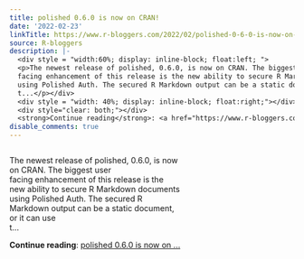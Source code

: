 ```yaml
---
title: polished 0.6.0 is now on CRAN!
date: '2022-02-23'
linkTitle: https://www.r-bloggers.com/2022/02/polished-0-6-0-is-now-on-cran/
source: R-bloggers
description: |-
  <div style = "width:60%; display: inline-block; float:left; ">
  <p>The newest release of polished, 0.6.0, is now on CRAN. The biggest user<br />
  facing enhancement of this release is the new ability to secure R Markdown documents<br />
  using Polished Auth. The secured R Markdown output can be a static document, or it can use<br />
  t...</p></div>
  <div style = "width: 40%; display: inline-block; float:right;"></div>
  <div style="clear: both;"></div>
  <strong>Continue reading</strong>: <a href="https://www.r-bloggers.com/2022/02/polished-0-6-0-is-now-on-cran/">polished 0.6.0 is now on ...
disable_comments: true
---
```

<div style = "width:60%; display: inline-block; float:left; ">
<p>The newest release of polished, 0.6.0, is now on CRAN. The biggest user<br />
facing enhancement of this release is the new ability to secure R Markdown documents<br />
using Polished Auth. The secured R Markdown output can be a static document, or it can use<br />
t...</p></div>
<div style = "width: 40%; display: inline-block; float:right;"></div>
<div style="clear: both;"></div>
<strong>Continue reading</strong>: <a href="https://www.r-bloggers.com/2022/02/polished-0-6-0-is-now-on-cran/">polished 0.6.0 is now on ...